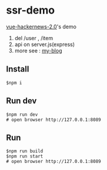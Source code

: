 # ssr-demo

[vue-hackernews-2.0](https://github.com/vuejs/vue-hackernews-2.0)'s demo

1. del /user , /item
2. api on server.js(express)
3. more see : [my-blog](http://blog.zeromake.com/pages/vue-ssr)

## Install
``` shell
$npm i
```

## Run dev
``` shell
$npm run dev
# open browser http://127.0.0.1:8089
```

## Run
``` shell
$npm run build
$npm run start
# open browser http://127.0.0.1:8089
```
